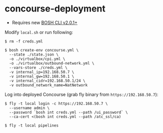 # concourse-deployment

- Requires new [BOSH CLI v2.0.1+](https://github.com/cloudfoundry/bosh-cli)

Modify `local.sh` or run following:

```
$ rm -f creds.yml

$ bosh create-env concourse.yml \
  --state ./state.json \
  -o ./virtualbox/cpi.yml \
  -o ./virtualbox/outbound-network.yml \
  --vars-store ./creds.yml \
  -v internal_ip=192.168.50.7 \
  -v internal_gw=192.168.50.1 \
  -v internal_cidr=192.168.50.1/24 \
  -v outbound_network_name=NatNetwork
```

Log into deployed Concourse (grab fly binary from `https://192.168.50.7`):

```
$ fly -t local login -c https://192.168.50.7 \
  --username admin \
  --password `bosh int creds.yml --path /ui_password` \
  --ca-cert <(bosh int creds.yml --path /atc_ssl/ca)

$ fly -t local pipelines
```

